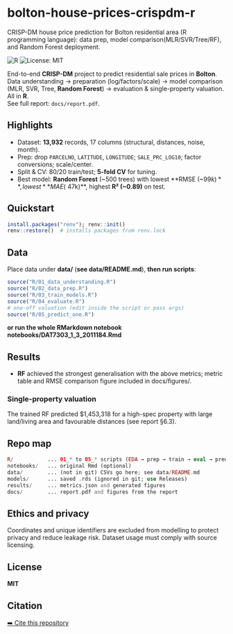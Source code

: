 # bolton-house-prices-crispdm-r
CRISP-DM house price prediction for Bolton residential area (R programming language): data prep, model comparison(MLR/SVR/Tree/RF), and Random Forest deployment.

![R](https://img.shields.io/badge/R-4.x-blue) ![License: MIT](https://img.shields.io/badge/License-MIT-green.svg)

End-to-end **CRISP-DM** project to predict residential sale prices in **Bolton**.  
Data understanding → preparation (log/factors/scale) → model comparison (MLR, SVR, Tree, **Random Forest**) → evaluation & single-property valuation. All in **R**.  
See full report: `docs/report.pdf`. 

## Highlights
- Dataset: **13,932** records, 17 columns (structural, distances, noise, month).   
- Prep: drop `PARCELNO`, `LATITUDE`, `LONGITUDE`; `SALE_PRC_LOG10`; factor conversions; scale/center.   
- Split & CV: 80/20 train/test; **5-fold CV** for tuning.   
- Best model: **Random Forest** (~500 trees) with lowest **RMSE (~$99k)**, lowest **MAE (~$47k)**, highest **R² (~0.89)** on test. 

## Quickstart
```r
install.packages("renv"); renv::init()
renv::restore()  # installs packages from renv.lock
```
## Data
Place data under **data/** (**see data/README.md**), **then run scripts**:

```r
source("R/01_data_understanding.R")
source("R/02_data_prep.R")
source("R/03_train_models.R")
source("R/04_evaluate.R")
# one-off valuation (edit inside the script or pass args)
source("R/05_predict_one.R")
```
**or run the whole RMarkdown notebook notebooks/DAT7303_1_3_2011184.Rmd**

## Results
  - **RF** achieved the strongest generalisation with the above metrics; metric table and RMSE comparison figure included in docs/figures/.

  ### Single-property valuation
  The trained RF predicted $1,453,318 for a high-spec property with large land/living area and favourable distances (see report §6.3).

## Repo map
```php
R/           ... 01_* to 05_* scripts (EDA → prep → train → eval → predict)
notebooks/   ... original Rmd (optional)
data/        ... (not in git) CSVs go here; see data/README.md
models/      ... saved .rds (ignored in git; use Releases)
results/     ... metrics.json and generated figures
docs/        ... report.pdf and figures from the report
```

## Ethics and privacy
Coordinates and unique identifiers are excluded from modelling to protect privacy and reduce leakage risk. Dataset usage must comply with source licensing.

## License
**MIT**

## Citation
[➡️ Cite this repository](./CITATION.cff)

